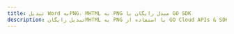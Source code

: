 ---title: تبدیل Word بهPNG، MHTML به PNG مبدل رایگان یا GO SDKdescription: تبدیل رایگانMHTML به PNG با استفاده از GO Cloud APIs & SDK. همچنین اسناد Microsoft Word و OpenOffice را در Cloud ایجاد، ویرایش و رندر کنید.---